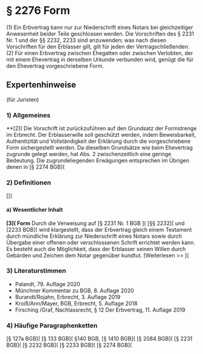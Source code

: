 # § 2276 Form
(1) Ein Erbvertrag kann nur zur Niederschrift eines Notars bei gleichzeitiger Anwesenheit beider Teile geschlossen werden. Die Vorschriften des § 2231 Nr. 1 und der §§ 2232, 2233 sind anzuwenden; was nach diesen Vorschriften für den Erblasser gilt, gilt für jeden der Vertragschließenden.
(2) Für einen Erbvertrag zwischen Ehegatten oder zwischen Verlobten, der mit einem Ehevertrag in derselben Urkunde verbunden wird, genügt die für den Ehevertrag vorgeschriebene Form.
## Expertenhinweise
(für Juristen)
### 1) Allgemeines
**[2](
Die Vorschrift ist zurückzuführen auf den Grundsatz der Formstrenge im Erbrecht. Der Erblasserwille soll geschützt werden, indem Beweisbarkeit, Authentizität und Vollständigkeit der Erklärung durch die vorgeschriebene Form sichergestellt werden.
Da dieselben Grundsätze wie beim Ehevertrag zugrunde gelegt werden, hat Abs. 2 zwischenzeitlich eine geringe Bedeutung.
Die zugrundeliegenden Erwägungen entsprechen im Übrigen denen in [§ 2274 BGB](
### 2) Definitionen
[](
#### a) Wesentlicher Inhalt
**[3]( Form**
Durch die Verweisung auf [§ 2231 Nr. 1 BGB ]( [§§ 2232]( und [2233 BGB]( wird klargestellt, dass der Erbvertrag gleich einem Testament durch mündliche Erklärung zur Niederschrift eines Notars sowie durch Übergabe einer offenen oder verschlossenen Schrift errichtet werden kann. Es besteht auch die Möglichkeit, dass der Erblasser seinen Willen durch Gebärden und Zeichen dem Notar gegenüber kundtut.
[Weiterlesen >> ](
### 3) Literaturstimmen
* Palandt, 79. Auflage 2020  
* Münchner Kommentar zu BGB, 8. Auflage 2020  
* Burandt/Rojahn, Erbrecht, 3. Auflage 2019  
* Kroiß/Ann/Mayer, BGB, Erbrecht, 5. Auflage 2018  
* Firsching /Graf, Nachlassrecht, § 12 Der Erbvertrag, 11. Auflage 2019
### 4) Häufige Paragraphenketten
[§ 127a BGB]( [§ 133 BGB]( §140 BGB, [§ 1410 BGB]( [§ 2084 BGB]( [§ 2231 BGB]( [§ 2232 BGB]( [§ 2233 BGB]( [§ 2274 BGB](